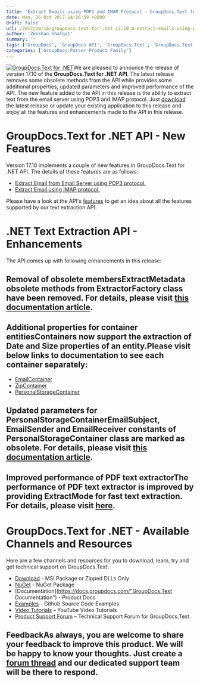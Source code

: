 ```yaml
---
title: 'Extract Emails using POP3 and IMAP Protocol - GroupDocs.Text for .NET 17.10'
date: Mon, 16 Oct 2017 14:26:59 +0000
draft: false
url: /2017/10/16/groupdocs.text-for-.net-17.10.0-extract-emails-using-pop3-and-imap-protocol/
author: 'Zeeshan Shafqat'
summary: ''
tags: ['GroupDocs', 'GroupDocs API', 'GroupDocs.Text', 'GroupDocs.Text for .NET Releases', 'Text Extractor']
categories: ['GroupDocs.Parser Product Family']
---
```


[![GroupDocs.Text for .NET](http://blog.groupdocs.com/wp-content/uploads/sites/4/2017/04/groupdocs.text-for-dotnet.png)](https://products.groupdocs.com/)We are pleased to announce the release of version 17.10 of the **GroupDocs.Text for .NET API**. The latest release removes some obsolete methods from the API while provides some additional properties, updated parameters and improved performance of the API. The new feature added to the API in this release is the ability to extract text from the email server using POP3 and IMAP protocol. Just [download](http://downloads.groupdocs.com/text/net) the latest release or update your existing application to this release and enjoy all the features and enhancements made to the API in this release.

# GroupDocs.Text for .NET API - New Features

Version 17.10 implements a couple of new features in GroupDocs.Text for .NET API. The details of these features are as follows:

*   [Extract Email from Email Server using POP3 protocol.](https://docs.groupdocs.com/)
*   [Extract Email using IMAP protocol.](https://docs.groupdocs.com/)

Please have a look at the API's [features](https://docs.groupdocs.com/) to get an idea about all the features supported by our text extraction API.

# .NET Text Extraction API - Enhancements

The API comes up with following enhancements in this release:

## Removal of obsolete members**ExtractMetadata** obsolete methods from **ExtractorFactory** class have been removed. For details, please visit [this documentation article](https://docs.groupdocs.com/).

## Additional properties for container entitiesContainers now support the extraction of **Date** and **Size** properties of an entity.Please visit below links to documentation to see each container separately:

*   [EmailContainer](https://docs.groupdocs.com/)
*   [ZipContainer](https://docs.groupdocs.com/)
*   [PersonalStorageContainer](https://docs.groupdocs.com/)

## Updated parameters for PersonalStorageContainer**EmailSubject**, **EmailSender** and **EmailReceiver** constants of **PersonalStorageContainer** class are marked as obsolete. For details, please visit [this documentation article](https://docs.groupdocs.com/).

## Improved performance of PDF text extractorThe performance of **PDF text extractor** is improved by providing **ExtractMode** for fast text extraction. For details, please visit [here](https://docs.groupdocs.com/).

# GroupDocs.Text for .NET - Available Channels and Resources

Here are a few channels and resources for you to download, learn, try and get technical support on GroupDocs.Text:

*   [Download](http://downloads.groupdocs.com/text/net "GroupDocs.Text dll and msi") - MSI Package or Zipped DLLs Only
*   [NuGet](https://www.nuget.org/packages/groupdocs.text "GroupDocs.Text Nuget Package") - NuGet Package
*   [Documentation](https://docs.groupdocs.com/"GroupDocs.Text Documentation") - Product Docs
*   [Examples](https://github.com/groupdocs-text/GroupDocs.Text-for-.NET "GroupDocs.Text Github repository") - Github Source Code Examples
*   [Video Tutorials](https://www.youtube.com/playlist?list=PL25CTxMCj5vPQyfL8Tkz8XH7yOPhrglb7 "GroupDocs.Text for .NET tutorials") – YouTube Video Tutorials
*   [Product Support Forum](https://forum.groupdocs.com/c/text "GroupDocs.Text for .NET Support forum") – Technical Support Forum for GroupDocs.Text

## FeedbackAs always, you are welcome to share your feedback to improve this product. We will be happy to know your thoughts. Just create a [forum thread](https://forum.groupdocs.com/c/text "Forums link") and our dedicated support team will be there to respond.




